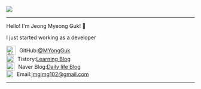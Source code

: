 <img src="https://capsule-render.vercel.app/api?type=Venom&color=A3DCBE&height=300&section=header&text=Jeong%20Myeong%20Guk&fontSize=70" />
<hr>

<p>Hello! I'm Jeong Myeong Guk! 👋</p>
<p>I just started working as a developer</p>
<div>
    <div style="display: flex; align-items: center;">
        <img src="https://github.githubassets.com/images/modules/logos_page/GitHub-Mark.png" alt="GitHub Logo" width="25">
        <span style="margin-left: 10px;">GitHub: </span>
        <a href="https://github.com/naktan02">@MYongGuk</a>
    </div>
    <div style="display: flex; align-items: center;">
        <img src="https://i.namu.wiki/i/AH3LNI--UepcocCUTpXCOv3Z9t866BLqbjpxyPFX6e7bMDd5XwHd-uYdMgHkWuzd9WGjyoXJwHLxaawoPunjNsopBWE_DWfMnGVJdEWGdi_ou22RlpcH8BSZIlLQbvAinKrUqURUGfMzMQXctGlJb9ESXgpJdfEx2onAYai7k-o.svg" alt="GitHub Logo" width="20">
        <span style="margin-left: 10px;">Tistory: </span>
        <a href="https://naktan.tistory.com/">Learning Blog</a>
    </div>
    <div style="display: flex; align-items: center;">
        <img src="https://i.namu.wiki/i/AH3LNI--UepcocCUTpXCOkTaRGzPB2copMzT_8Pj36H_46_ILbs5vbS9e7g969cn_LVG2wiExhVepx3Ii9sr_Rb_2tfEIx1KP7iwNy1bjonwybEnLYASern9Go7gdeEBo9HZIqeqURoxEoByQkv6rwR93_JoUAEQtnusEnOYB_A.svg" alt="Naver Blog Logo" width="22">
        <span style="margin-left: 10px;">Naver Blog: </span>
        <a href="https://blog.naver.com/naktan_">Daily life Blog</a>
    </div>
    <div style="display: flex; align-items: center;">
       <img src="https://upload.wikimedia.org/wikipedia/commons/thumb/7/7e/Gmail_icon_%282020%29.svg/1280px-Gmail_icon_%282020%29.svg.png" alt="Gmail Icon" width="18">
        <span style="margin-left: 10px;">Email: </span>
        <a href="mailto:jmgjmg102@gmail.com">jmgjmg102@gmail.com</a>
    </div>
</div>









<hr>



